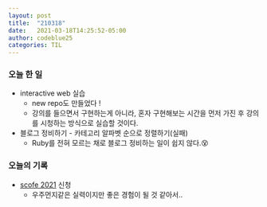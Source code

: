 ```yaml
---
layout: post
title:  "210318"
date:   2021-03-18T14:25:52-05:00
author: codeblue25
categories: TIL
---
```


<h3>오늘 한 일</h3>

* interactive web 실습
  * new repo도 만들었다 ! 
  * 강의를 들으면서 구현하는게 아니라, 혼자 구현해보는 시간을 먼저 가진 후 강의를 시청하는 방식으로 실습할 것이다.
* 블로그 정비하기 - 카테고리 알파벳 순으로 정렬하기(실패)
  * Ruby를 전혀 모르는 채로 블로그 정비하는 일이 쉽지 않다.😵

<h3>오늘의 기록</h3>

* [scofe 2021](https://scofe2021.goorm.io/assessment/25665/startup-coding-festival-2021) 신청
  * 우주먼지같은 실력이지만 좋은 경험이 될 것 같아서..
